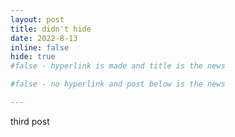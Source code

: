```yaml
---
layout: post
title: didn't hide 
date: 2022-8-13
inline: false
hide: true
#false - hyperlink is made and title is the news

#false - no hyperlink and post below is the news

---
```

<!-- cmd + / : comments the whole line-->

<!--- (# https://alshedivat.github.io/al-folio/blog/2015/math/)
---> 

third post